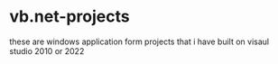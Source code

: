 # vb.net-projects
these are windows application form projects that i have built on visaul studio 2010 or 2022
